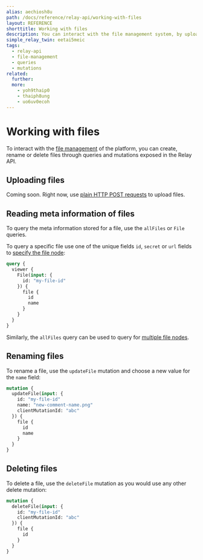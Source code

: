 ```yaml
---
alias: aechiosh8u
path: /docs/reference/relay-api/working-with-files
layout: REFERENCE
shorttitle: Working with files
description: You can interact with the file management system, by uploading or modifying  files through GraphQL queries and mutations exposed in the Relay API.
simple_relay_twin: eetai5meic
tags:
  - relay-api
  - file-management
  - queries
  - mutations
related:
  further:
  more:
    - yoh9thaip0
    - thaiph8ung
    - uo6uv0ecoh
---
```


# Working with files

To interact with the [file management](!alias-eer4wiang0) of the platform, you can create, rename or delete files through queries and mutations exposed in the Relay API.

## Uploading files

Coming soon. Right now, use [plain HTTP POST requests](!alias-eer4wiang0#uploading-a-file-with-plain-http) to upload files.

## Reading meta information of files

To query the meta information stored for a file, use the `allFiles` or `File` queries.

To query a specific file use one of the unique fields `id`, `secret` or `url` fields to [specify the file node](!alias-ga4chied8m):

```graphql
query {
  viewer {
    File(input: {
      id: "my-file-id"
    }) {
      file {
        id
        name
      }
    }
  }
}
```

Similarly, the `allFiles` query can be used to query for [multiple file nodes](!alias-uu4ohnaih7).

## Renaming files

To rename a file, use the `updateFile` mutation and choose a new value for the `name` field:

```graphql
mutation {
  updateFile(input: {
    id: "my-file-id"
    name: "new-comment-name.png"
    clientMutationId: "abc"
  }) {
    file {
      id
      name
    }
  }
}
```

## Deleting files

To delete a file, use the `deleteFile` mutation as you would use any other delete mutation:

```graphql
mutation {
  deleteFile(input: {
    id: "my-file-id"
    clientMutationId: "abc"
  }) {
    file {
      id
    }
  }
}
```
